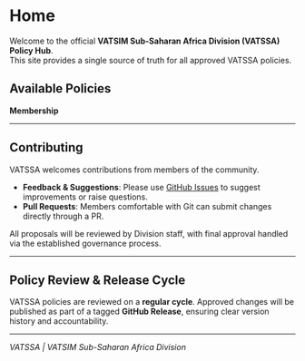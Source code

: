 # Home

Welcome to the official **VATSIM Sub-Saharan Africa Division (VATSSA) Policy Hub**.  
This site provides a single source of truth for all approved VATSSA policies.

## Available Policies

**Membership**

---

## Contributing

VATSSA welcomes contributions from members of the community.

- **Feedback & Suggestions**: Please use [GitHub Issues](https://github.com/VATSIM-SSA/SSA-Policy/issues) to suggest improvements or raise questions.
- **Pull Requests**: Members comfortable with Git can submit changes directly through a PR.

All proposals will be reviewed by Division staff, with final approval handled via the established governance process.

---

## Policy Review & Release Cycle

VATSSA policies are reviewed on a **regular cycle**. Approved changes will be published as part of a tagged **GitHub Release**, ensuring clear version history and accountability.

---

_VATSSA | VATSIM Sub-Saharan Africa Division_

